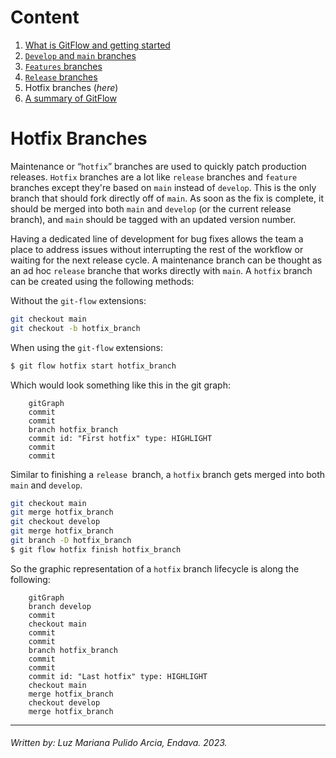 # **Content**

1. [What is GitFlow and getting started](./Intro%20to%20Git%20Flow.md)
2. [`Develop` and `main` branches](./)
3. [`Features` branches](./)
4. [`Release` branches](./) 
5. Hotfix branches (_here_)
6. [A summary of GitFlow](./A%20Summary%20of%20Git%20Flow.md) 


# **Hotfix Branches**

Maintenance or “`hotfix`” branches are used to quickly patch production releases. `Hotfix` branches are a lot like `release` branches and `feature` branches except they're based on `main` instead of `develop`. This is the only branch that should fork directly off of `main`. As soon as the fix is complete, it should be merged into both `main` and `develop` (or the current release branch), and `main` should be tagged with an updated version number.

Having a dedicated line of development for bug fixes allows the team a place to address issues without interrupting the rest of the workflow or waiting for the next release cycle. A maintenance branch can be 
thought as an ad hoc `release` branche that works directly with `main`. A `hotfix` branch can be created using the following methods:

Without the `git-flow` extensions:
```bash
git checkout main
git checkout -b hotfix_branch
```
When using the `git-flow` extensions: 
```bash
$ git flow hotfix start hotfix_branch
```
Which would look something like this in the git graph:
```mermaid
    gitGraph
    commit
    commit
    branch hotfix_branch
    commit id: "First hotfix" type: HIGHLIGHT
    commit
    commit
```

Similar to finishing a `release `branch, a `hotfix` branch gets merged into both `main` and `develop`.
```bash
git checkout main
git merge hotfix_branch
git checkout develop
git merge hotfix_branch
git branch -D hotfix_branch
$ git flow hotfix finish hotfix_branch
```
So the graphic representation of a `hotfix` branch lifecycle is along the following:  

```mermaid
    gitGraph
    branch develop
    commit
    checkout main
    commit
    commit
    branch hotfix_branch
    commit
    commit
    commit id: "Last hotfix" type: HIGHLIGHT
    checkout main
    merge hotfix_branch
    checkout develop
    merge hotfix_branch
```

----

###### Written by: Luz Mariana Pulido Arcia, Endava. 2023.